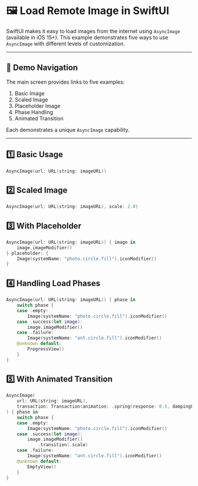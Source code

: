 # 🖼️ Load Remote Image in SwiftUI

SwiftUI makes it easy to load images from the internet using `AsyncImage` (available in iOS 15+). This example demonstrates five ways to use `AsyncImage` with different levels of customization.

---

## 📱 Demo Navigation

The main screen provides links to five examples:
1. Basic Image
2. Scaled Image
3. Placeholder Image
4. Phase Handling
5. Animated Transition

Each demonstrates a unique `AsyncImage` capability.

---

## 1️⃣ Basic Usage

```swift
AsyncImage(url: URL(string: imageURL))
```

## 2️⃣ Scaled Image

```swift
AsyncImage(url: URL(string: imageURL), scale: 2.0)
```

## 3️⃣ With Placeholder

```swift
AsyncImage(url: URL(string: imageURL)) { image in
    image.imageModifier()
} placeholder: {
    Image(systemName: "photo.circle.fill").iconModifier()
}
```

## 4️⃣ Handling Load Phases

```swift
AsyncImage(url: URL(string: imageURL)) { phase in
    switch phase {
    case .empty:
        Image(systemName: "photo.circle.fill").iconModifier()
    case .success(let image):
        image.imageModifier()
    case .failure:
        Image(systemName: "ant.circle.fill").iconModifier()
    @unknown default:
        ProgressView()
    }
}
```

## 5️⃣ With Animated Transition

```swift
AsyncImage(
    url: URL(string: imageURL),
    transaction: Transaction(animation: .spring(response: 0.5, dampingFraction: 0.6))
) { phase in
    switch phase {
    case .empty:
        Image(systemName: "photo.circle.fill").iconModifier()
    case .success(let image):
        image.imageModifier()
            .transition(.scale)
    case .failure:
        Image(systemName: "ant.circle.fill").iconModifier()
    @unknown default:
        EmptyView()
    }
}
```
